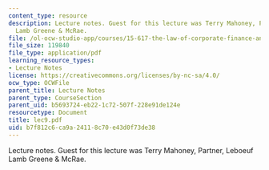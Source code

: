 ```yaml
---
content_type: resource
description: Lecture notes. Guest for this lecture was Terry Mahoney, Partner, Leboeuf
  Lamb Greene & McRae.
file: /ol-ocw-studio-app/courses/15-617-the-law-of-corporate-finance-and-financial-markets-spring-2004/b7f812c6ca9a24118c70e43d0f73de38_lec9.pdf
file_size: 119840
file_type: application/pdf
learning_resource_types:
- Lecture Notes
license: https://creativecommons.org/licenses/by-nc-sa/4.0/
ocw_type: OCWFile
parent_title: Lecture Notes
parent_type: CourseSection
parent_uid: b5693724-eb22-1c72-507f-228e91de124e
resourcetype: Document
title: lec9.pdf
uid: b7f812c6-ca9a-2411-8c70-e43d0f73de38
---
```

Lecture notes. Guest for this lecture was Terry Mahoney, Partner, Leboeuf Lamb Greene & McRae.